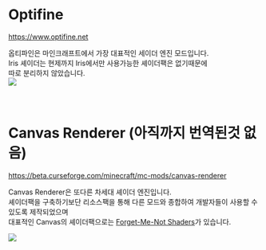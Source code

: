 # Optifine

https://www.optifine.net  

옵티파인은 마인크래프트에서 가장 대표적인 세이더 엔진 모드입니다.  
Iris 셰이더는 현제까지 Iris에서만 사용가능한 셰이더팩은 없기때문에  
따로 분리하지 않았습니다.  
![](https://pbs.twimg.com/profile_images/1336182241613938689/MabYhp8e_400x400.jpg)
<br/>
<br/>
<br/>

# Canvas Renderer (아직까지 번역된것 없음)

https://beta.curseforge.com/minecraft/mc-mods/canvas-renderer

Canvas Renderer은 또다른 차세대 셰이더 엔진입니다.  
셰이더팩을 구축하기보단 리소스팩을 통해 다른 모드와 종합하여 개발자들이 사용할 수 있도록 제작되었으며  
대표적인 Canvas의 셰이더팩으로는 [Forget-Me-Not Shaders](https://modrinth.com/shader/forgetmenot/version/v0.6.0)가 있습니다.

![](https://media.forgecdn.net/avatars/197/845/636895665884150904.png)